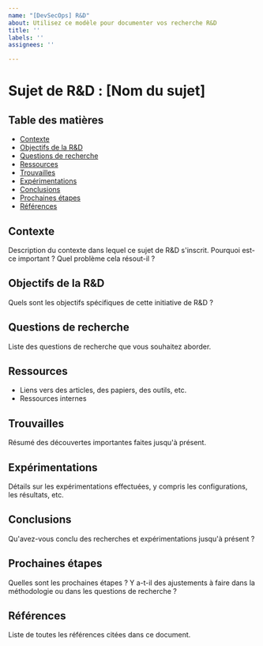 ```yaml
---
name: "[DevSecOps] R&D"
about: Utilisez ce modèle pour documenter vos recherche R&D
title: ''
labels: ''
assignees: ''

---
```


# Sujet de R&D : [Nom du sujet]

## Table des matières

- [Contexte](#contexte)
- [Objectifs de la R&D](#objectifs-de-la-rd)
- [Questions de recherche](#questions-de-recherche)
- [Ressources](#ressources)
- [Trouvailles](#trouvailles)
- [Expérimentations](#expérimentations)
- [Conclusions](#conclusions)
- [Prochaines étapes](#prochaines-étapes)
- [Références](#références)

## Contexte

Description du contexte dans lequel ce sujet de R&D s'inscrit. Pourquoi est-ce important ? Quel problème cela résout-il ?

## Objectifs de la R&D

Quels sont les objectifs spécifiques de cette initiative de R&D ?

## Questions de recherche

Liste des questions de recherche que vous souhaitez aborder.

## Ressources

- Liens vers des articles, des papiers, des outils, etc.
- Ressources internes

## Trouvailles

Résumé des découvertes importantes faites jusqu'à présent.

## Expérimentations

Détails sur les expérimentations effectuées, y compris les configurations, les résultats, etc.

## Conclusions

Qu'avez-vous conclu des recherches et expérimentations jusqu'à présent ?

## Prochaines étapes

Quelles sont les prochaines étapes ? Y a-t-il des ajustements à faire dans la méthodologie ou dans les questions de recherche ?

## Références

Liste de toutes les références citées dans ce document.
